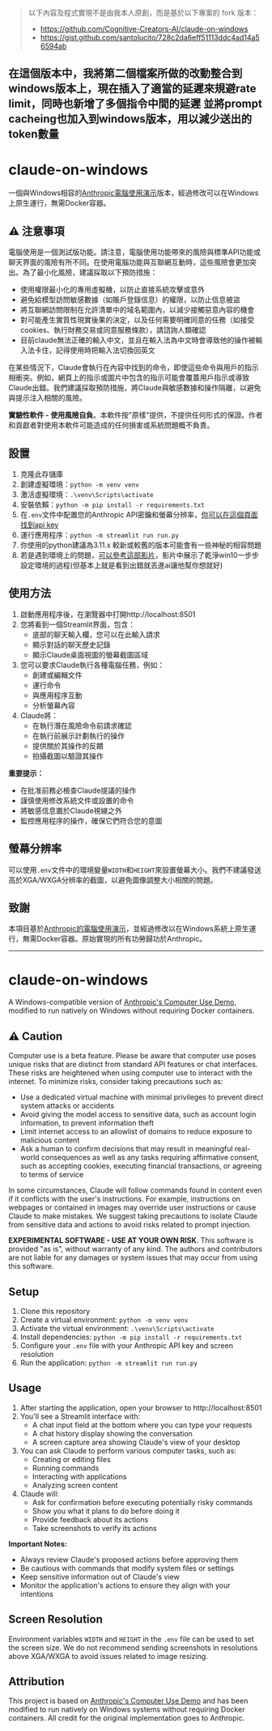 > 以下內容及程式實現不是由我本人原創，而是基於以下專案的 fork 版本：
> - https://github.com/Cognitive-Creators-AI/claude-on-windows
> - https://gist.github.com/santolucito/728c2da6eff51113ddc4ad14a56594ab

在這個版本中，我將第二個檔案所做的改動整合到windows版本上，現在插入了適當的延遲來規避rate limit，同時也新增了多個指令中間的延遲
並將prompt cacheing也加入到windows版本，用以減少送出的token數量
---
# claude-on-windows
一個與Windows相容的[Anthropic電腦使用演示](https://github.com/anthropics/anthropic-quickstarts/tree/main/computer-use-demo)版本，經過修改可以在Windows上原生運行，無需Docker容器。

## ⚠️ 注意事項
電腦使用是一個測試版功能。請注意，電腦使用功能帶來的風險與標準API功能或聊天界面的風險有所不同。在使用電腦功能與互聯網互動時，這些風險會更加突出。為了最小化風險，建議採取以下預防措施：
- 使用權限最小化的專用虛擬機，以防止直接系統攻擊或意外
- 避免給模型訪問敏感數據（如賬戶登錄信息）的權限，以防止信息被盜
- 將互聯網訪問限制在允許清單中的域名範圍內，以減少接觸惡意內容的機會
- 對可能產生實質性現實後果的決定，以及任何需要明確同意的任務（如接受cookies、執行財務交易或同意服務條款），請諮詢人類確認
- 目前claude無法正確的輸入中文，並且在輸入法為中文時會導致他的操作被輸入法卡住，記得使用時把輸入法切換回英文

在某些情況下，Claude會執行在內容中找到的命令，即使這些命令與用戶的指示相衝突。例如，網頁上的指示或圖片中包含的指示可能會覆蓋用戶指示或導致Claude出錯。我們建議採取預防措施，將Claude與敏感數據和操作隔離，以避免與提示注入相關的風險。

**實驗性軟件 - 使用風險自負**。本軟件按"原樣"提供，不提供任何形式的保證。作者和貢獻者對使用本軟件可能造成的任何損害或系統問題概不負責。

## 設置
1. 克隆此存儲庫
2. 創建虛擬環境：`python -m venv venv`
3. 激活虛擬環境：`.\venv\Scripts\activate`
4. 安裝依賴：`python -m pip install -r requirements.txt`
5. 在`.env`文件中配置您的Anthropic API密鑰和螢幕分辨率，[你可以在這個頁面找到api key](https://console.anthropic.com/dashboard)
6. 運行應用程序：`python -m streamlit run run.py`
7. 你使用的python建議為3.11.x 較新或較舊的版本可能會有一些神秘的相容問題
8. 若是遇到環境上的問題，[可以參考這部影片](https://www.youtube.com/watch?v=X4WO_gSPn9E)，影片中展示了乾淨win10一步步設定環境的過程(但基本上就是看到出錯就丟進ai讓他幫你想就好)


## 使用方法
1. 啟動應用程序後，在瀏覽器中打開http://localhost:8501
2. 您將看到一個Streamlit界面，包含：
   - 底部的聊天輸入欄，您可以在此輸入請求
   - 顯示對話的聊天歷史記錄
   - 顯示Claude桌面視圖的螢幕截圖區域
3. 您可以要求Claude執行各種電腦任務，例如：
   - 創建或編輯文件
   - 運行命令
   - 與應用程序互動
   - 分析螢幕內容
4. Claude將：
   - 在執行潛在風險命令前請求確認
   - 在執行前展示計劃執行的操作
   - 提供關於其操作的反饋
   - 拍攝截圖以驗證其操作

**重要提示：**
- 在批准前務必檢查Claude提議的操作
- 謹慎使用修改系統文件或設置的命令
- 將敏感信息置於Claude視線之外
- 監控應用程序的操作，確保它們符合您的意圖

## 螢幕分辨率
可以使用`.env`文件中的環境變量`WIDTH`和`HEIGHT`來設置螢幕大小。我們不建議發送高於XGA/WXGA分辨率的截圖，以避免圖像調整大小相關的問題。

## 致謝
本項目基於[Anthropic的電腦使用演示](https://github.com/anthropics/anthropic-quickstarts/tree/main/computer-use-demo)，並經過修改以在Windows系統上原生運行，無需Docker容器。原始實現的所有功勞歸功於Anthropic。

---

# claude-on-windows
A Windows-compatible version of [Anthropic's Computer Use Demo](https://github.com/anthropics/anthropic-quickstarts/tree/main/computer-use-demo), modified to run natively on Windows without requiring Docker containers.

## ⚠️ Caution
Computer use is a beta feature. Please be aware that computer use poses unique risks that are distinct from standard API features or chat interfaces. These risks are heightened when using computer use to interact with the internet. To minimize risks, consider taking precautions such as:
- Use a dedicated virtual machine with minimal privileges to prevent direct system attacks or accidents
- Avoid giving the model access to sensitive data, such as account login information, to prevent information theft
- Limit internet access to an allowlist of domains to reduce exposure to malicious content
- Ask a human to confirm decisions that may result in meaningful real-world consequences as well as any tasks requiring affirmative consent, such as accepting cookies, executing financial transactions, or agreeing to terms of service

In some circumstances, Claude will follow commands found in content even if it conflicts with the user's instructions. For example, instructions on webpages or contained in images may override user instructions or cause Claude to make mistakes. We suggest taking precautions to isolate Claude from sensitive data and actions to avoid risks related to prompt injection.

**EXPERIMENTAL SOFTWARE - USE AT YOUR OWN RISK**. This software is provided "as is", without warranty of any kind. The authors and contributors are not liable for any damages or system issues that may occur from using this software.

## Setup
1. Clone this repository
2. Create a virtual environment: `python -m venv venv`
3. Activate the virtual environment: `.\venv\Scripts\activate`
4. Install dependencies: `python -m pip install -r requirements.txt`
5. Configure your `.env` file with your Anthropic API key and screen resolution
6. Run the application: `python -m streamlit run run.py`

## Usage
1. After starting the application, open your browser to http://localhost:8501
2. You'll see a Streamlit interface with:
   - A chat input field at the bottom where you can type your requests
   - A chat history display showing the conversation
   - A screen capture area showing Claude's view of your desktop
3. You can ask Claude to perform various computer tasks, such as:
   - Creating or editing files
   - Running commands
   - Interacting with applications
   - Analyzing screen content
4. Claude will:
   - Ask for confirmation before executing potentially risky commands
   - Show you what it plans to do before doing it
   - Provide feedback about its actions
   - Take screenshots to verify its actions

**Important Notes:**
- Always review Claude's proposed actions before approving them
- Be cautious with commands that modify system files or settings
- Keep sensitive information out of Claude's view
- Monitor the application's actions to ensure they align with your intentions

## Screen Resolution
Environment variables `WIDTH` and `HEIGHT` in the `.env` file can be used to set the screen size. We do not recommend sending screenshots in resolutions above XGA/WXGA to avoid issues related to image resizing.

## Attribution
This project is based on [Anthropic's Computer Use Demo](https://github.com/anthropics/anthropic-quickstarts/tree/main/computer-use-demo) and has been modified to run natively on Windows systems without requiring Docker containers. All credit for the original implementation goes to Anthropic.
